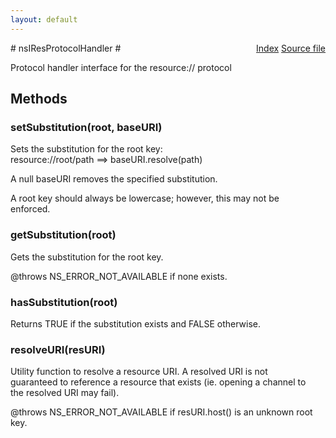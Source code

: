 ```yaml
---
layout: default
---
```

<div class='links' style='float:right'><a href="../index.html">Index</a>
<a href="http://dxr.mozilla.org/mozilla-central/source/netwerk/protocol/res/nsIResProtocolHandler.idl">Source file</a>
</div>
# nsIResProtocolHandler #
  
Protocol handler interface for the resource:// protocol  
  

## Methods ##

### setSubstitution(root, baseURI) ###
  
Sets the substitution for the root key:  
  resource://root/path ==> baseURI.resolve(path)  
  
A null baseURI removes the specified substitution.  
  
A root key should always be lowercase; however, this may not be  
enforced.  
  

### getSubstitution(root) ###
  
Gets the substitution for the root key.  
  
@throws NS_ERROR_NOT_AVAILABLE if none exists.  
  

### hasSubstitution(root) ###
  
Returns TRUE if the substitution exists and FALSE otherwise.  
  

### resolveURI(resURI) ###
  
Utility function to resolve a resource URI.  A resolved URI is not   
guaranteed to reference a resource that exists (ie. opening a channel to  
the resolved URI may fail).  
  
@throws NS_ERROR_NOT_AVAILABLE if resURI.host() is an unknown root key.  
  
